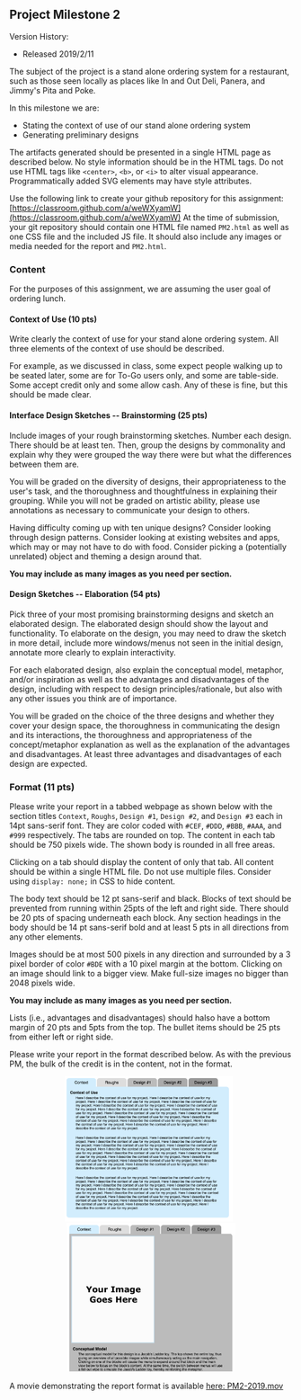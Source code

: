 ## Project Milestone 2

Version History: 

- Released 2019/2/11

The subject of the project is a stand alone ordering system for a restaurant,
such as those seen locally as places like In and Out Deli, Panera, and Jimmy's
Pita and Poke.

In this milestone we are:

- Stating the context of use of our stand alone ordering system
- Generating preliminary designs

The artifacts generated should be presented in a single HTML page as described
below. No style information should be in the HTML tags. Do not use
HTML tags like `<center>`, `<b>`, or `<i>` to alter visual appearance.
Programmatically added SVG elements may have style attributes.

Use the following link to create your github repository for this assignment:
[https://classroom.github.com/a/weWXyamW](https://classroom.github.com/a/weWXyamW)
At the time of submission, your git repository should contain one HTML file
named `PM2.html` as well as one CSS file and the included JS file. It should
also include any images or media needed for the report and `PM2.html`. 

### Content

For the purposes of this assignment, we are assuming the user goal of ordering
lunch.

#### Context of Use (10 pts)

Write clearly the context of use for your stand alone ordering system. All
three elements of the context of use should be described.

For example, as we discussed in class, some expect people walking up to be
seated later, some are for To-Go users only, and some are table-side. Some
accept credit only and some allow cash. Any of these is fine, but this should
be made clear.

#### Interface Design Sketches -- Brainstorming (25 pts)

Include images of your rough brainstorming sketches. Number each design. There
should be at least ten. Then, group the designs by commonality and explain why
they were grouped the way there were but what the differences between them
are. 

You will be graded on the diversity of designs, their appropriateness to the
user's task, and the thoroughness and thoughtfulness in explaining their
grouping. While you will not be graded on artistic ability, please use
annotations as necessary to communicate your design to others. 

Having difficulty coming up with ten unique designs? Consider looking through
design patterns. Consider looking at existing websites and apps, which may or
may not have to do with food. Consider picking a (potentially unrelated)
object and theming a design around that.

**You may include as many images as you need per section.**

#### Design Sketches -- Elaboration (54 pts)

Pick three of your most promising brainstorming designs and sketch an
elaborated design. The elaborated design should show the layout and
functionality. To elaborate on the design, you may need to draw the sketch in
more detail, include more windows/menus not seen in the initial design,
annotate more clearly to explain interactivity.

For each elaborated design, also explain the conceptual model, metaphor,
and/or inspiration as well as the advantages and disadvantages of the design,
including with respect to design principles/rationale, but also with any other
issues you think are of importance.

You will be graded on the choice of the three designs and whether they cover
your design space, the thoroughness in communicating the design and its
interactions, the thoroughness and appropriateness of the concept/metaphor
explanation as well as the explanation of the advantages and disadvantages. At
least three advantages and disadvantages of each design are expected.



### Format (11 pts)

Please write your report in a tabbed webpage as shown below with the section
titles `Context`, `Roughs`, `Design #1`, `Design #2`, and `Design #3` each in
14pt sans-serif font. They are color coded with `#CEF`, `#DDD`, `#BBB`,
`#AAA`, and `#999` respectively. The tabs are rounded on top. The content in
each tab should be 750 pixels wide. The shown body is rounded in all free
areas. 

Clicking on a tab should display the content of only that tab. All content
should be within a single HTML file. Do not use multiple files. Consider using
`display: none;` in CSS to hide content.

The body text should be 12 pt sans-serif and black. Blocks of text should be
prevented from running within 25pts of the left and right side. There should
be 20 pts of spacing underneath each block. Any section headings in the body
should be 14 pt sans-serif bold and at least 5 pts in all directions from any
other elements.

Images should be at most 500 pixels in any direction and surrounded by a 3
pixel border of color `#BDE` with a 10 pixel margin at the bottom. Clicking on
an image should link to a bigger view. Make full-size images no bigger than
2048 pixels wide.

**You may include as many images as you need per section.**

Lists (i.e., advantages and disadvantages) should halso have a bottom margin
of 20 pts and 5pts from the top. The bullet items should be 25 pts from either
left or right side.

Please write your report in the format described below. As with the previous
PM, the bulk of the credit is in the content, not in the format. 



<p align="center">
  <img src="images/PM2-2019-1.png" width=300 />
  &nbsp;
  <img src="images/PM2-2019-2.png" width=300 />
</p>


A movie demonstrating the report format is available [here:
PM2-2019.mov](videos/PM2-2019.mov)


